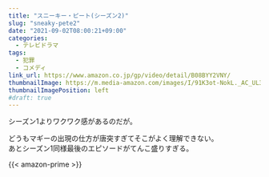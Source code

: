 ```yaml
---
title: "スニーキー・ピート(シーズン2)"
slug: "sneaky-pete2"
date: "2021-09-02T08:00:21+09:00"
categories:
  - テレビドラマ
tags:
  - 犯罪
  - コメディ
link_url: https://www.amazon.co.jp/gp/video/detail/B08BYY2VNY/
thumbnailImage: https://m.media-amazon.com/images/I/91K3ot-NokL._AC_UL320_.jpg
thumbnailImagePosition: left
#draft: true
---
```

シーズン1よりワクワク感があるのだが。
<!--more-->
どうもマギーの出現の仕方が唐突すぎてそこがよく理解できない。  
あとシーズン1同様最後のエピソードがてんこ盛りすぎる。

{{< amazon-prime >}}
